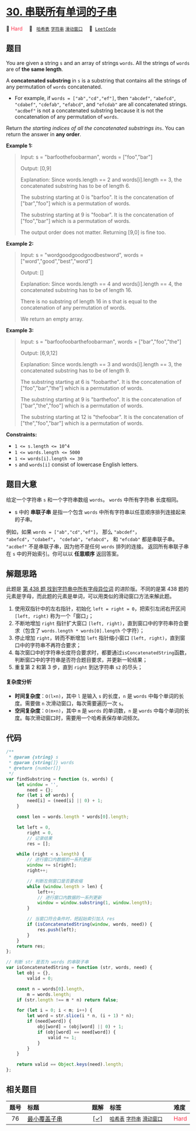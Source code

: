 # [30. 串联所有单词的子串](https://leetcode.com/problems/substring-with-concatenation-of-all-words)

🔴 <font color=#ff334b>Hard</font>&emsp; 🔖&ensp; [`哈希表`](/outline/tag/hash-table.md) [`字符串`](/outline/tag/string.md) [`滑动窗口`](/outline/tag/sliding-window.md)&emsp; 🔗&ensp;[`LeetCode`](https://leetcode.com/problems/substring-with-concatenation-of-all-words)

## 题目

You are given a string `s` and an array of strings `words`. All the strings of
`words` are of **the same length**.

A **concatenated substring** in `s` is a substring that contains all the
strings of any permutation of `words` concatenated.

- For example, if `words = ["ab","cd","ef"]`, then `"abcdef"`, `"abefcd"`, `"cdabef"`, `"cdefab"`, `"efabcd"`, and `"efcdab"` are all concatenated strings. `"acdbef"` is not a concatenated substring because it is not the concatenation of any permutation of `words`.

Return _the starting indices of all the concatenated substrings in_`s`. You
can return the answer in **any order**.

**Example 1:**

> Input: s = "barfoothefoobarman", words = ["foo","bar"]
>
> Output: [0,9]
>
> Explanation: Since words.length == 2 and words[i].length == 3, the concatenated substring has to be of length 6.
>
> The substring starting at 0 is "barfoo". It is the concatenation of ["bar","foo"] which is a permutation of words.
>
> The substring starting at 9 is "foobar". It is the concatenation of ["foo","bar"] which is a permutation of words.
>
> The output order does not matter. Returning [9,0] is fine too.

**Example 2:**

> Input: s = "wordgoodgoodgoodbestword", words = ["word","good","best","word"]
>
> Output: []
>
> Explanation: Since words.length == 4 and words[i].length == 4, the concatenated substring has to be of length 16.
>
> There is no substring of length 16 in s that is equal to the concatenation of any permutation of words.
>
> We return an empty array.

**Example 3:**

> Input: s = "barfoofoobarthefoobarman", words = ["bar","foo","the"]
>
> Output: [6,9,12]
>
> Explanation: Since words.length == 3 and words[i].length == 3, the concatenated substring has to be of length 9.
>
> The substring starting at 6 is "foobarthe". It is the concatenation of ["foo","bar","the"] which is a permutation of words.
>
> The substring starting at 9 is "barthefoo". It is the concatenation of ["bar","the","foo"] which is a permutation of words.
>
> The substring starting at 12 is "thefoobar". It is the concatenation of ["the","foo","bar"] which is a permutation of words.

**Constraints:**

- `1 <= s.length <= 10^4`
- `1 <= words.length <= 5000`
- `1 <= words[i].length <= 30`
- `s` and `words[i]` consist of lowercase English letters.

## 题目大意

给定一个字符串 `s` 和一个字符串数组 `words`。 `words` 中所有字符串 长度相同。

- s 中的 **串联子串** 是指一个包含 `words` 中所有字符串以任意顺序排列连接起来的子串。

例如，如果 `words = ["ab","cd","ef"]`， 那么 `"abcdef"`， `"abefcd"`，`"cdabef"`， `"cdefab"`，`"efabcd"`， 和 `"efcdab"` 都是串联子串。 `"acdbef"` 不是串联子串，因为他不是任何 `words` 排列的连接。
返回所有串联子串在 `s` 中的开始索引。你可以以 **任意顺序** 返回答案。

## 解题思路

此题是 [第 438 题 找到字符串中所有字母异位词](./0438.md) 的进阶版。不同的是第 438 题的元素是字母，而此题的元素是单词，可以用类似的滑动窗口方法来解此题。

1. 使用双指针中的左右指针，初始化 `left = right = 0`，把索引左闭右开区间 `[left, right)` 称为一个「窗口」；
2. 不断地增加 `right` 指针扩大窗口 `[left, right)`，直到窗口中的字符串符合要求（包含了 `words.length * words[0].length` 个字符）；
3. 停止增加 `right`，转而不断增加 `left` 指针缩小窗口 `[left, right)`，直到窗口中的字符串不再符合要求；
4. 每次窗口中的字符串长度符合要求时，都要通过`isConcatenatedString`函数，判断窗口中的字符串是否符合题目要求，并更新一轮结果；
5. 重复第 2 和第 3 步，直到 `right` 到达字符串 `s2` 的尽头；

#### 复杂度分析

- **时间复杂度**：`O(l×n)`，其中 `l` 是输入 `s` 的长度，`n` 是 `words` 中每个单词的长度。需要做 `n` 次滑动窗口，每次需要遍历一次 `s`。
- **空间复杂度**：`O(m×n)`，其中 `m` 是 `words` 的单词数，`n` 是 `words` 中每个单词的长度。每次滑动窗口时，需要用一个哈希表保存单词频次。

## 代码

```javascript
/**
 * @param {string} s
 * @param {string[]} words
 * @return {number[]}
 */
var findSubstring = function (s, words) {
	let window = '',
		need = {};
	for (let i of words) {
		need[i] = (need[i] || 0) + 1;
	}

	const len = words.length * words[0].length;

	let left = 0,
		right = 0,
		// 记录结果
		res = [];

	while (right < s.length) {
		// 进行窗口内数据的一系列更新
		window += s[right];
		right++;

		// 判断左侧窗口是否要收缩
		while (window.length > len) {
			left++;
			// 进行窗口内数据的一系列更新
			window = window.substring(1, window.length);
		}

		// 当窗口符合条件时，把起始索引加入 res
		if (isConcatenatedString(window, words, need)) {
			res.push(left);
		}
	}
	return res;
};

// 判断 str 是否为 words 的串联子串
var isConcatenatedString = function (str, words, need) {
	let obj = {},
		valid = 0;

	const n = words[0].length,
		m = words.length;
	if (str.length !== m * n) return false;

	for (let i = 0; i < m; i++) {
		let word = str.slice(i * n, (i + 1) * n);
		if (need[word]) {
			obj[word] = (obj[word] || 0) + 1;
			if (obj[word] == need[word]) {
				valid += 1;
			}
		}
	}

	return valid == Object.keys(need).length;
};
```

## 相关题目

<!-- prettier-ignore -->
| 题号 | 标题 | 题解 | 标签 | 难度 |
| :------: | :------ | :------: | :------ | :------ |
| 76 | [最小覆盖子串](https://leetcode.com/problems/minimum-window-substring) | [[✓]](/problem/0076) |  [`哈希表`](/outline/tag/hash-table.md) [`字符串`](/outline/tag/string.md) [`滑动窗口`](/outline/tag/sliding-window.md) | <font color=#ff334b>Hard</font> |

<style>
.blue {
    background-color: #096dd9;
    padding: 0.25rem 0.5rem;
    margin: 0;
    font-size: 0.85em;
    border-radius: 3px;
    color: white;
    font-weight: 500;
}
table th:first-of-type { width: 10%; }
table th:nth-of-type(2) { width: 35%; }
table th:nth-of-type(3) { width: 10%; }
table th:nth-of-type(4) { width: 35%; }
table th:nth-of-type(5) { width: 10%; }
</style>

